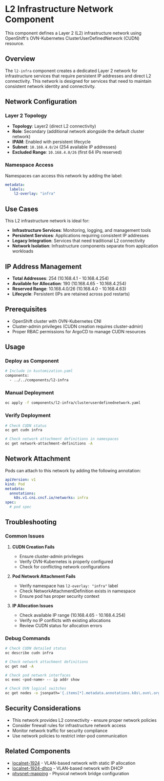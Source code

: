 # L2 Infrastructure Network Component

This component defines a Layer 2 (L2) infrastructure network using OpenShift's OVN-Kubernetes ClusterUserDefinedNetwork (CUDN) resource.

## Overview

The `l2-infra` component creates a dedicated Layer 2 network for infrastructure services that require persistent IP addresses and direct L2 connectivity. This network is designed for services that need to maintain consistent network identity and connectivity.

## Network Configuration

### Layer 2 Topology
- **Topology**: Layer2 (direct L2 connectivity)
- **Role**: Secondary (additional network alongside the default cluster network)
- **IPAM**: Enabled with persistent lifecycle
- **Subnet**: `10.168.4.0/24` (254 available IP addresses)
- **Excluded Range**: `10.168.4.0/26` (first 64 IPs reserved)

### Namespace Access
Namespaces can access this network by adding the label:
```yaml
metadata:
  labels:
    l2-overlay: "infra"
```

## Use Cases

This L2 infrastructure network is ideal for:

- **Infrastructure Services**: Monitoring, logging, and management tools
- **Persistent Services**: Applications requiring consistent IP addresses
- **Legacy Integration**: Services that need traditional L2 connectivity
- **Network Isolation**: Infrastructure components separate from application workloads

## IP Address Management

- **Total Addresses**: 254 (10.168.4.1 - 10.168.4.254)
- **Available for Allocation**: 190 (10.168.4.65 - 10.168.4.254)
- **Reserved Range**: 10.168.4.0/26 (10.168.4.0 - 10.168.4.63)
- **Lifecycle**: Persistent (IPs are retained across pod restarts)

## Prerequisites

- OpenShift cluster with OVN-Kubernetes CNI
- Cluster-admin privileges (CUDN creation requires cluster-admin)
- Proper RBAC permissions for ArgoCD to manage CUDN resources

## Usage

### Deploy as Component
```bash
# Include in kustomization.yaml
components:
  - ../../components/l2-infra
```

### Manual Deployment
```bash
oc apply -f components/l2-infra/clusteruserdefinednetwork.yaml
```

### Verify Deployment
```bash
# Check CUDN status
oc get cudn infra

# Check network attachment definitions in namespaces
oc get network-attachment-definitions -A
```

## Network Attachment

Pods can attach to this network by adding the following annotation:

```yaml
apiVersion: v1
kind: Pod
metadata:
  annotations:
    k8s.v1.cni.cncf.io/networks: infra
spec:
  # pod spec
```

## Troubleshooting

### Common Issues

1. **CUDN Creation Fails**
   - Ensure cluster-admin privileges
   - Verify OVN-Kubernetes is properly configured
   - Check for conflicting network configurations

2. **Pod Network Attachment Fails**
   - Verify namespace has `l2-overlay: "infra"` label
   - Check NetworkAttachmentDefinition exists in namespace
   - Ensure pod has proper security context

3. **IP Allocation Issues**
   - Check available IP range (10.168.4.65 - 10.168.4.254)
   - Verify no IP conflicts with existing allocations
   - Review CUDN status for allocation errors

### Debug Commands

```bash
# Check CUDN detailed status
oc describe cudn infra

# Check network attachment definitions
oc get nad -A

# Check pod network interfaces
oc exec <pod-name> -- ip addr show

# Check OVN logical switches
oc get nodes -o jsonpath='{.items[*].metadata.annotations.k8s\.ovn\.org/node-subnets}'
```

## Security Considerations

- This network provides L2 connectivity - ensure proper network policies
- Consider firewall rules for infrastructure network access
- Monitor network traffic for security compliance
- Use network policies to restrict inter-pod communication

## Related Components

- [localnet-1924](../localnet-1924/) - VLAN-based network with static IP allocation
- [localnet-1924-dhcp](../localnet-1924-dhcp/) - VLAN-based network with DHCP
- [physnet-mapping](../physnet-mapping/) - Physical network bridge configuration
